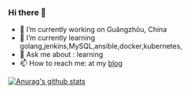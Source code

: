 ### Hi there 👋
- 🔭 I’m currently working on Guǎngzhōu, China
- 🌱 I’m currently learning golang,jenkins,MySQL,ansible,docker,kubernetes,
- 💬 Ask me about : learning
- 📫 How to reach me:  at my [blog](https://cyylog.github.io)

[![Anurag's github stats](https://github-readme-stats.vercel.app/api?username=cyylog&show_icons=true)](https://github.com/anuraghazra/github-readme-stats)


